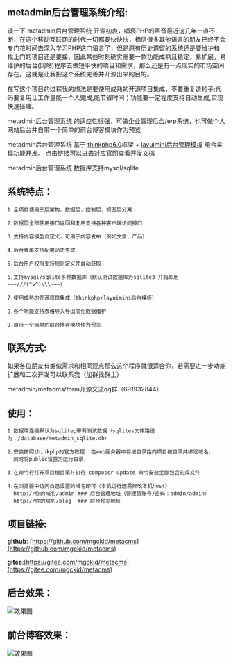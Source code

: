 ## metadmin后台管理系统介绍:
谈一下 metadmin后台管理系统 开源初衷，唱衰PHP的声音最近这几年一直不断，在这个移动互联网的时代一切都要快快快，相信很多其他语言的朋友已经不会专门花时间去深入学习PHP这门语言了，但是原有历史遗留的系统还是要维护和找上门的项目还是要接，因此某些时刻确实需要一款功能成熟且稳定，易扩展，易维护的后台(网站)程序去做短平快的项目和需求，那么还是有一点现实的市场空间存在。这就是让我把这个系统完善并开源出来的目的。

在写这个项目的过程我的想法是要使用成熟的开源项目集成，不要重复造轮子;代码要复用让工作量能一个人完成,能节省时间；功能要一定程度支持自动生成,实现快速搭建。

metadmin后台管理系统 的适应性很强，可做企业管理后台/erp系统，也可做个人网站后台并自带一个简单的前台博客模块作为预览

metadmin后台管理系统 基于 [thinkphp6.0](https://www.kancloud.cn/manual/thinkphp6_0/1037479)框架 + [layuimini后台管理模板](http://layuimini.99php.cn/docs/index.html)  组合实现功能开发。 点击链接可以进去对应官网查看开发文档

metadmin后台管理系统 数据库支持mysql/sqlite

## 系统特点：
```
1.全项目使用三层架构，数据层，控制层，视图层分离

2.数据层全部使用接口返回和复用支持各种客户端访问接口

3.支持内容模型自定义，可用于内容发布（例如文章，产品）

4.后台表单支持配置动态生成

5.后台用户权限支持规则定义并自动获取

6.支持mysql/sqlite多种数据库（默认测试数据库为sqlite3 开箱即用~~~///(^v^)\\\~~~）

7.使用成熟的开源项目集成（thinkphp+layuimini后台模板）

8.各个功能支持表格导入导出简化数据维护

9.自带一个简单的前台博客模块作为预览
```

## 联系方式:

如果各位朋友有类似需求和相同观点那么这个程序就很适合你，若需要进一步功能扩展和二次开发可以联系我（加群找群主）

metadmin/metacms/form开源交流qq群（691932844）


## 使用：
```
1.数据库连接默认为sqlite,带有测试数据（sqlites文件路径为：/database/metadmin_sqlite.db）

2.安装按照thinkphp的官方教程  在web服务器中将根目录指向项目根目录并绑定域名，
  同时将public设置为运行目录，
  
3.在命令行打开项目根目录并执行 composer update 命令安装全部包含的库文件 

4.在浏览器中访问自己设置的域名即可（本机运行还需修改本机host）
  http://你的域名/admin ### 后台管理地址（管理员账号/密码：admin/admin） 
  http://你的域名/blog  ### 前台预览地址  
```

## 项目链接:

**github**: [https://github.com/mgckid/metacms](https://github.com/mgckid/metacms)

**gitee**:[https://gitee.com/mgckid/metacms](https://gitee.com/mgckid/metacms)


## 后台效果：

![效果图](https://gitee.com/mgckid/metacms/raw/master/metadmin.png)

## 前台博客效果：

![效果图](https://gitee.com/mgckid/metacms/raw/master/blog.png)










